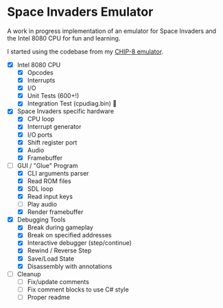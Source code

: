 # Space Invaders Emulator

A work in progress implementation of an emulator for Space Invaders and the Intel 8080 CPU for fun and learning.

I started using the codebase from my [CHIP-8 emulator](https://github.com/Justin-Credible/CHIP-8-Emulator).

- [X] Intel 8080 CPU
  - [X] Opcodes
  - [X] Interrupts
  - [X] I/O
  - [X] Unit Tests (600+!)
  - [X] Integration Test (cpudiag.bin) 🎉
- [X] Space Invaders specific hardware
  - [X] CPU loop
  - [X] Interrupt generator
  - [X] I/O ports
  - [X] Shift register port
  - [X] Audio
  - [X] Framebuffer
- [ ] GUI / "Glue" Program
  - [X] CLI arguments parser
  - [X] Read ROM files
  - [X] SDL loop
  - [X] Read input keys
  - [ ] Play audio
  - [X] Render framebuffer
- [X] Debugging Tools
  - [X] Break during gameplay
  - [X] Break on specified addresses
  - [X] Interactive debugger (step/continue)
  - [X] Rewind / Reverse Step
  - [X] Save/Load State
  - [X] Disassembly with annotations
- [ ] Cleanup
  - [ ] Fix/update comments
  - [ ] Fix comment blocks to use C# style
  - [ ] Proper readme

